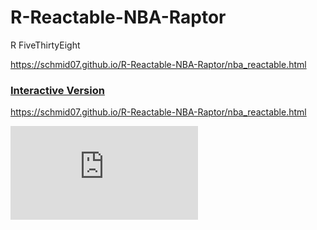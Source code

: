 # R-Reactable-NBA-Raptor
R FiveThirtyEight

https://schmid07.github.io/R-Reactable-NBA-Raptor/nba_reactable.html

### [**Interactive Version**](https://schmid07.github.io/R-Reactable-NBA-Raptor/nba_reactable.html)

https://schmid07.github.io/R-Reactable-NBA-Raptor/nba_reactable.html

![nba_reactable.html](https://schmid07.github.io/R-Reactable-NBA-Raptor/nba_reactable.html)
